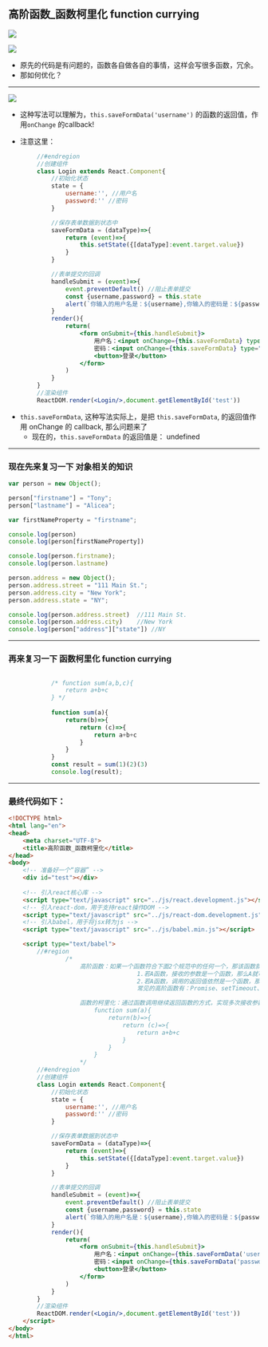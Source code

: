 ## 高阶函数_函数柯里化  function currying

![](img/2021-01-12-01-41-33.png)

![](img/2021-01-12-01-41-55.png)

- 原先的代码是有问题的，函数各自做各自的事情，这样会写很多函数，冗余。
- 那如何优化？


---

![](img/2021-01-12-01-47-39.png)

- 这种写法可以理解为，`this.saveFormData('username')` 的函数的返回值，作用`onChange` 的callback!


- 注意这里：


```jsx
		//#endregion
		//创建组件
		class Login extends React.Component{
			//初始化状态
			state = {
				username:'', //用户名
				password:'' //密码
			}

			//保存表单数据到状态中
			saveFormData = (dataType)=>{
				return (event)=>{
					this.setState({[dataType]:event.target.value})
				}
			}

			//表单提交的回调
			handleSubmit = (event)=>{
				event.preventDefault() //阻止表单提交
				const {username,password} = this.state
				alert(`你输入的用户名是：${username},你输入的密码是：${password}`)
			}
			render(){
				return(
					<form onSubmit={this.handleSubmit}>
						用户名：<input onChange={this.saveFormData} type="text" name="username"/>
						密码：<input onChange={this.saveFormData} type="password" name="password"/>
						<button>登录</button>
					</form>
				)
			}
		}
		//渲染组件
		ReactDOM.render(<Login/>,document.getElementById('test'))
```




- `this.saveFormData`, 这种写法实际上，是把 `this.saveFormData`, 的返回值作用 onChange 的 callback, 那么问题来了
  - 现在的，`this.saveFormData` 的返回值是： undefined

---

### 现在先来复习一下 对象相关的知识


```js
var person = new Object();

person["firstname"] = "Tony";
person["lastname"] = "Alicea";

var firstNameProperty = "firstname";

console.log(person)
console.log(person[firstNameProperty])

console.log(person.firstname);
console.log(person.lastname)

person.address = new Object();
person.address.street = "111 Main St.";
person.address.city = "New York";
person.address.state = "NY";

console.log(person.address.street)  //111 Main St.
console.log(person.address.city)    //New York
console.log(person["address"]["state"]) //NY
```

---

### 再来复习一下 函数柯里化  function currying

```js

			/* function sum(a,b,c){
				return a+b+c
			} */
			
			function sum(a){
				return(b)=>{
					return (c)=>{
						return a+b+c
					}
				}
			}
			const result = sum(1)(2)(3)
			console.log(result);
```

---

### 最终代码如下：


```html
<!DOCTYPE html>
<html lang="en">
<head>
	<meta charset="UTF-8">
	<title>高阶函数_函数柯里化</title>
</head>
<body>
	<!-- 准备好一个“容器” -->
	<div id="test"></div>
	
	<!-- 引入react核心库 -->
	<script type="text/javascript" src="../js/react.development.js"></script>
	<!-- 引入react-dom，用于支持react操作DOM -->
	<script type="text/javascript" src="../js/react-dom.development.js"></script>
	<!-- 引入babel，用于将jsx转为js -->
	<script type="text/javascript" src="../js/babel.min.js"></script>

	<script type="text/babel">
		//#region 
				/* 
					高阶函数：如果一个函数符合下面2个规范中的任何一个，那该函数就是高阶函数。
									1.若A函数，接收的参数是一个函数，那么A就可以称之为高阶函数。
									2.若A函数，调用的返回值依然是一个函数，那么A就可以称之为高阶函数。
									常见的高阶函数有：Promise、setTimeout、arr.map()等等

					函数的柯里化：通过函数调用继续返回函数的方式，实现多次接收参数最后统一处理的函数编码形式。 
						function sum(a){
							return(b)=>{
								return (c)=>{
									return a+b+c
								}
							}
						}
					*/
		//#endregion
		//创建组件
		class Login extends React.Component{
			//初始化状态
			state = {
				username:'', //用户名
				password:'' //密码
			}

			//保存表单数据到状态中
			saveFormData = (dataType)=>{
				return (event)=>{
					this.setState({[dataType]:event.target.value})
				}
			}

			//表单提交的回调
			handleSubmit = (event)=>{
				event.preventDefault() //阻止表单提交
				const {username,password} = this.state
				alert(`你输入的用户名是：${username},你输入的密码是：${password}`)
			}
			render(){
				return(
					<form onSubmit={this.handleSubmit}>
						用户名：<input onChange={this.saveFormData('username')} type="text" name="username"/>
						密码：<input onChange={this.saveFormData('password')} type="password" name="password"/>
						<button>登录</button>
					</form>
				)
			}
		}
		//渲染组件
		ReactDOM.render(<Login/>,document.getElementById('test'))
	</script>
</body>
</html>
```



















































